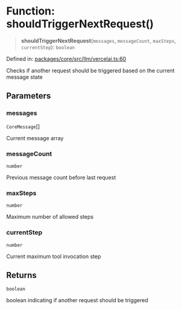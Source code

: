 # Function: shouldTriggerNextRequest()

> **shouldTriggerNextRequest**(`messages`, `messageCount`, `maxSteps`, `currentStep`): `boolean`

Defined in: [packages/core/src/llm/vercelai.ts:60](https://github.com/GeoDaCenter/openassistant/blob/dc72d81a35cf8e46295657303846fbb4ad891993/packages/core/src/llm/vercelai.ts#L60)

Checks if another request should be triggered based on the current message state

## Parameters

### messages

`CoreMessage`[]

Current message array

### messageCount

`number`

Previous message count before last request

### maxSteps

`number`

Maximum number of allowed steps

### currentStep

`number`

Current maximum tool invocation step

## Returns

`boolean`

boolean indicating if another request should be triggered
